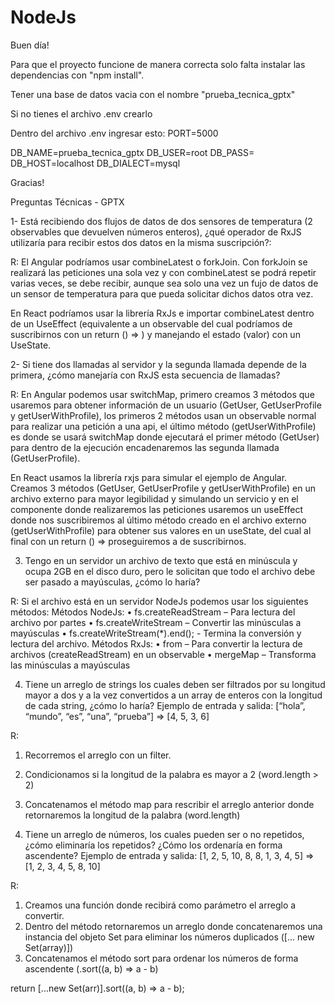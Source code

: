 # NodeJs

Buen día!

Para que el proyecto funcione de manera correcta solo falta instalar las dependencias con "npm install".

Tener una base de datos vacia con el nombre "prueba_tecnica_gptx"

Si no tienes el archivo .env crearlo

Dentro del archivo .env ingresar esto:
PORT=5000

DB_NAME=prueba_tecnica_gptx
DB_USER=root
DB_PASS=
DB_HOST=localhost
DB_DIALECT=mysql

Gracias!


Preguntas Técnicas - GPTX

1- Está recibiendo dos flujos de datos de dos sensores de temperatura (2
observables que devuelven números enteros), ¿qué operador de RxJS utilizaría
para recibir estos dos datos en la misma suscripción?:

R:
El Angular podríamos usar combineLatest o forkJoin.
Con forkJoin se realizará las peticiones una sola vez y con combineLatest se podrá repetir varias veces, se debe recibir, aunque sea solo una vez un fujo de datos de un sensor de temperatura para que pueda solicitar dichos datos otra vez.

En React podríamos usar la librería RxJs e importar combineLatest dentro de un UseEffect (equivalente a un observable del cual podríamos de suscribirnos con un return () => ) y manejando el estado (valor) con un UseState.

2- Si tiene dos llamadas al servidor y la segunda llamada depende de la primera, ¿cómo manejaría con RxJS esta secuencia de llamadas?

R:
En Angular podemos usar switchMap, primero creamos 3 métodos que usaremos para obtener información de un usuario (GetUser, GetUserProfile y getUserWithProfile), los primeros 2 métodos usan un observable normal para realizar una petición a una api, el último método (getUserWithProfile) es donde se usará switchMap donde ejecutará el primer método (GetUser) para dentro de la ejecución encadenaremos las segunda llamada (GetUserProfile).

En React usamos la librería rxjs para simular el ejemplo de Angular.
Creamos 3 métodos (GetUser, GetUserProfile y getUserWithProfile) en un archivo externo para mayor legibilidad y simulando un servicio y en el componente donde realizaremos las peticiones usaremos un useEffect donde nos suscribiremos al último método creado en el archivo externo (getUserWithProfile) para obtener sus valores en un useState, del cual al final con un return () => proseguiremos a de suscribirnos.

3. Tengo en un servidor un archivo de texto que está en minúscula y ocupa 2GB en el disco duro, pero le solicitan que todo el archivo debe ser pasado a mayúsculas, ¿cómo lo haría?

R:
Si el archivo está en un servidor NodeJs podemos usar los siguientes métodos:
Métodos NodeJs:
•	fs.createReadStream – Para lectura del archivo por partes
•	fs.createWriteStream – Convertir las minúsculas a mayúsculas
•	fs.createWriteStream(*).end(); - Termina la conversión y lectura del archivo.
Métodos RxJs:
•	from – Para convertir la lectura de archivos (createReadStream) en un observable
•	mergeMap – Transforma las minúsculas a mayúsculas
	
4. Tiene un arreglo de strings los cuales deben ser filtrados por su longitud mayor a dos y a la vez convertidos a un array de enteros con la longitud de cada string, ¿cómo lo haría? Ejemplo de entrada y salida: [“hola”, “mundo”, “es”, “una”, “prueba”] => [4, 5, 3, 6]

R:
1.	Recorremos el arreglo con un filter.
2.	Condicionamos si la longitud de la palabra es mayor a 2 (word.length > 2)
3.	Concatenamos el método map para rescribir el arreglo anterior donde retornaremos la longitud de la palabra (word.length)

5. Tiene un arreglo de números, los cuales pueden ser o no repetidos, ¿cómo eliminaría los repetidos? ¿Cómo los ordenaría en forma ascendente? Ejemplo de entrada y salida: [1, 2, 5, 10, 8, 8, 1, 3, 4, 5] => [1, 2, 3, 4, 5, 8, 10]

R:
1.	Creamos una función donde recibirá como parámetro el arreglo a convertir.
2.	Dentro del método retornaremos un arreglo donde concatenaremos una instancia del objeto Set para eliminar los números duplicados ([… new Set(array)])
3.	Concatenamos el método sort para ordenar los números de forma ascendente (.sort((a, b) => a - b)

return [...new Set(arr)].sort((a, b) => a - b);
